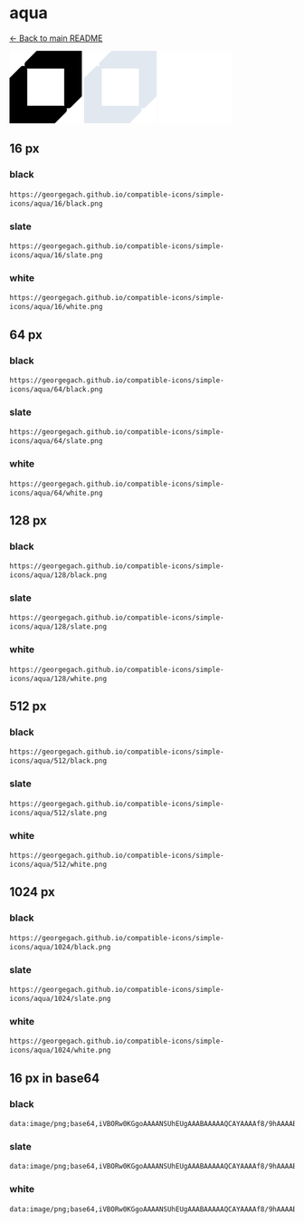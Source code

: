 # aqua

[← Back to main README](../../README.md)


<img src="./128/black.png" width="128" alt="aqua black icon" />
<img src="./128/slate.png" width="128" alt="aqua slate icon" />
<img src="./128/white.png" width="128" alt="aqua white icon" />

## 16 px

### black
```
https://georgegach.github.io/compatible-icons/simple-icons/aqua/16/black.png
```

### slate
```
https://georgegach.github.io/compatible-icons/simple-icons/aqua/16/slate.png
```

### white
```
https://georgegach.github.io/compatible-icons/simple-icons/aqua/16/white.png
```

## 64 px

### black
```
https://georgegach.github.io/compatible-icons/simple-icons/aqua/64/black.png
```

### slate
```
https://georgegach.github.io/compatible-icons/simple-icons/aqua/64/slate.png
```

### white
```
https://georgegach.github.io/compatible-icons/simple-icons/aqua/64/white.png
```

## 128 px

### black
```
https://georgegach.github.io/compatible-icons/simple-icons/aqua/128/black.png
```

### slate
```
https://georgegach.github.io/compatible-icons/simple-icons/aqua/128/slate.png
```

### white
```
https://georgegach.github.io/compatible-icons/simple-icons/aqua/128/white.png
```

## 512 px

### black
```
https://georgegach.github.io/compatible-icons/simple-icons/aqua/512/black.png
```

### slate
```
https://georgegach.github.io/compatible-icons/simple-icons/aqua/512/slate.png
```

### white
```
https://georgegach.github.io/compatible-icons/simple-icons/aqua/512/white.png
```

## 1024 px

### black
```
https://georgegach.github.io/compatible-icons/simple-icons/aqua/1024/black.png
```

### slate
```
https://georgegach.github.io/compatible-icons/simple-icons/aqua/1024/slate.png
```

### white
```
https://georgegach.github.io/compatible-icons/simple-icons/aqua/1024/white.png
```

## 16 px in base64

### black
```
data:image/png;base64,iVBORw0KGgoAAAANSUhEUgAAABAAAAAQCAYAAAAf8/9hAAAABmJLR0QA/wD/AP+gvaeTAAAAq0lEQVQ4ja3SvQrCMBTF8Z/iJk4+p6Ojo+Do5uIb+EgdfAA/aBE72EGHKsQYa6seuJDc8D/k3IS0ltjjmqgyWJ9T8ALHN/AVRbR/0hR5A/xi0IvgCS4I+6EGGGKcypwjewOGyuIIYeavDMJpdzboS+Tpov4v8D8Mjr8YnLDheaLbFmCmfvIV9YcpUd0PK+w+GIzu8PzRaPq2ceWYxY5t4QLr1JXOLeDDI3OsG1OpaT+k6YFOAAAAAElFTkSuQmCC
```

### slate
```
data:image/png;base64,iVBORw0KGgoAAAANSUhEUgAAABAAAAAQCAYAAAAf8/9hAAAABmJLR0QA/wD/AP+gvaeTAAABBUlEQVQ4jaWSMU8CURCEv3m5Bo1wxgQNQTr/lTEWFDSW/gJDYmNi5y/QRv+RlVBAQoKgCSaS3FgA4e488ZSp3pvdmd19+0QB+sPprfEpcPA96g9QZXmehXz4ZTC5tn1WLAaj+fqmnYxBfzC+RO4g9ovERVBWHC4Qn/aazyTbkaXddHcRLGZOSM6DGB0fxiebKvaGk+e0QVjNLFQr23YakUQbys+cR+CH1/6LwVbYzsCM/20g8454zBjYi7WWkE8N962juKPe8HWGlt/TzIVGm6TGeyTctRpxFyACVTCVVMKGrWgapJtmo9ZdMSVbBsQb0lOzXr1K0wE8+1VsxiQ8tOrVdj70BXUxVpclw7DdAAAAAElFTkSuQmCC
```

### white
```
data:image/png;base64,iVBORw0KGgoAAAANSUhEUgAAABAAAAAQCAYAAAAf8/9hAAAABmJLR0QA/wD/AP+gvaeTAAAAt0lEQVQ4jaWSvQ4BQRRGz4hORGTfT6VVKpUSpU7jDTySwgP4yYpQUByNTSZr1mBPNZN7z5d7MwMJ1KV6MM0tOl9T8kI9Nciq5/hSl6dq+UF+CwixDEyAOxBI0wV6QJHauVS3DWLcu40n6KgLYAQMcnKKDjAGhv/IVUCR7coEtKJtwKlNwAXYUPsku5z1esZSXQEE9QY8XvUHsM9k9IFVCGFeJf5Cqc7qI33LWV2ndrp+IR+rnes8AZwLZe9bTNgTAAAAAElFTkSuQmCC
```

